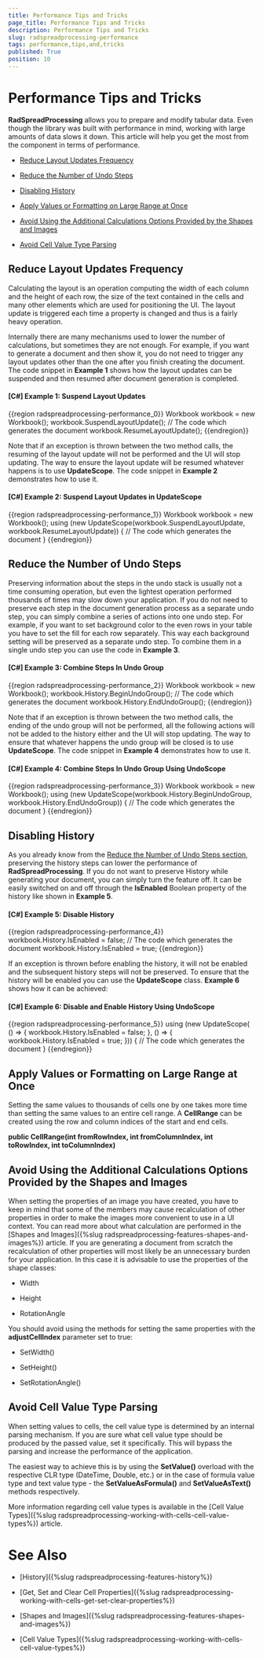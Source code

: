 ```yaml
---
title: Performance Tips and Tricks
page_title: Performance Tips and Tricks
description: Performance Tips and Tricks
slug: radspreadprocessing-performance
tags: performance,tips,and,tricks
published: True
position: 10
---
```


# Performance Tips and Tricks



__RadSpreadProcessing__ allows you to prepare and modify tabular data. Even though the library was built with performance in mind, working with large amounts of data slows it down. This article will help you get the most from the component in terms of performance.
      

* [Reduce Layout Updates Frequency](#reduce-layout-updates-frequency)

* [Reduce the Number of Undo Steps](#reduce-the-number-of-undo-steps)

* [Disabling History](#disabling-history)

* [Apply Values or Formatting on Large Range at Once](#apply-values-or-formatting-on-large-range-at-once)

* [Avoid Using the Additional Calculations Options Provided by the Shapes and Images](#avoid-using-the-additional-calculations-options-provided-by-the-shapes-and-images)

* [Avoid Cell Value Type Parsing](#avoid-cell-value-type-parsing) 

## Reduce Layout Updates Frequency

Calculating the layout is an operation computing the width of each column and the height of each row, the size of the text contained in the cells and many other elements which are used for positioning the UI. The layout update is triggered each time a property is changed and thus is a fairly heavy operation.
        

Internally there are many mechanisms used to lower the number of calculations, but sometimes they are not enough. For example, if you want to generate a document and then show it, you do not need to trigger any layout updates other than the one after you finish creating the document. The code snippet in __Example 1__ shows how the layout updates can be suspended and then resumed after document generation is completed.
        

#### __[C#] Example 1: Suspend Layout Updates__

{{region radspreadprocessing-performance_0}}
    Workbook workbook = new Workbook();
    workbook.SuspendLayoutUpdate();
    // The code which generates the document
    workbook.ResumeLayoutUpdate();
{{endregion}}



Note that if an exception is thrown between the two method calls, the resuming of the layout update will not be performed and the UI will stop updating. The way to ensure the layout update will be resumed whatever happens is to use __UpdateScope__. The code snippet in __Example 2__ demonstrates how to use it.
        

#### __[C#] Example 2: Suspend Layout Updates in UpdateScope__

{{region radspreadprocessing-performance_1}}
    Workbook workbook = new Workbook();
    using (new UpdateScope(workbook.SuspendLayoutUpdate, workbook.ResumeLayoutUpdate))
    {
        // The code which generates the document
    }
{{endregion}}



## Reduce the Number of Undo Steps

Preserving information about the steps in the undo stack is usually not a time consuming operation, but even the lightest operation performed thousands of times may slow down your application. If you do not need to preserve each step in the document generation process as a separate undo step, you can simply combine a series of actions into one undo step. For example, if you want to set background color to the even rows in your table you have to set the fill for each row separately. This way each background setting will be preserved as a separate undo step. To combine them in a single undo step you can use the code in __Example 3__.
        

#### __[C#] Example 3: Combine Steps In Undo Group__

{{region radspreadprocessing-performance_2}}
    Workbook workbook = new Workbook();
    workbook.History.BeginUndoGroup();
    // The code which generates the document
    workbook.History.EndUndoGroup();
{{endregion}}



Note that if an exception is thrown between the two method calls, the ending of the undo group will not be performed, all the following actions will not be added to the history either and the UI will stop updating. The way to ensure that whatever happens the undo group will be closed is to use __UpdateScope__. The code snippet in __Example 4__ demonstrates how to use it.
        

#### __[C#] Example 4: Combine Steps In Undo Group Using UndoScope__

{{region radspreadprocessing-performance_3}}
    Workbook workbook = new Workbook();
    using (new UpdateScope(workbook.History.BeginUndoGroup, workbook.History.EndUndoGroup))
    {
        // The code which generates the document
    }
{{endregion}}



## Disabling History

As you already know from the [Reduce the Number of Undo Steps section](#reduce-the-number-of-undo-steps), preserving the history steps can lower the performance of __RadSpreadProcessing__. If you do not want to preserve History while generating your document, you can simply turn the feature off. It can be easily switched on and off through the __IsEnabled__ Boolean property of the history like shown in __Example 5__.
        

#### __[C#] Example 5: Disable History__

{{region radspreadprocessing-performance_4}}
    workbook.History.IsEnabled = false;
    // The code which generates the document
    workbook.History.IsEnabled = true;
{{endregion}}



If an exception is thrown before enabling the history, it will not be enabled and the subsequent history steps will not be preserved. To ensure that the history will be enabled  you can use the __UpdateScope__ class. __Example 6__ shows how it can be achieved:
        

#### __[C#] Example 6: Disable and Enable History Using UndoScope__

{{region radspreadprocessing-performance_5}}
    using (new UpdateScope(
        () => { workbook.History.IsEnabled = false; },
        () => { workbook.History.IsEnabled = true; }))
    {
        // The code which generates the document
    }
{{endregion}}



## Apply Values or Formatting on Large Range at Once

Setting the same values to thousands of cells one by one takes more time than setting the same values to an entire cell range. A __CellRange__ can be created using the row and column indices of the start and end cells.
        

__public CellRange(int fromRowIndex, int fromColumnIndex, int toRowIndex, int toColumnIndex)__

## Avoid Using the Additional Calculations Options Provided by the Shapes and Images

When setting the properties of an image you have created, you have to keep in mind that some of the members may cause recalculation of other properties in order to make the images more convenient to use in a UI context. You can read more about what calculation are performed in the [Shapes and Images]({%slug radspreadprocessing-features-shapes-and-images%}) article. If you are generating a document from scratch the recalculation of other properties will most likely be an unnecessary burden for your application. In this case it is advisable to use the properties of the shape classes:
        

* Width

* Height

* RotationAngle

You should avoid using the methods for setting the same properties with the __adjustCellIndex__ parameter set to true:
        

* SetWidth()

* SetHeight()

* SetRotationAngle()

## Avoid Cell Value Type Parsing

When setting values to cells, the cell value type is determined by an internal parsing mechanism. If you are sure what cell value type should be produced by the passed value, set it specifically. This will bypass the parsing and increase the performance of the application. 

The easiest way to achieve this is by using the __SetValue()__ overload with the respective CLR type (DateTime, Double, etc.) or in the case of formula value type and text value type - the __SetValueAsFormula()__ and __SetValueAsText()__ methods respectively.  

More information regarding cell value types is available in the [Cell Value Types]({%slug radspreadprocessing-working-with-cells-cell-value-types%}) article.


# See Also

 * [History]({%slug radspreadprocessing-features-history%})

 * [Get, Set and Clear Cell Properties]({%slug radspreadprocessing-working-with-cells-get-set-clear-properties%})

 * [Shapes and Images]({%slug radspreadprocessing-features-shapes-and-images%})
 
 *  [Cell Value Types]({%slug radspreadprocessing-working-with-cells-cell-value-types%})
